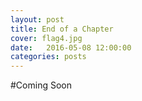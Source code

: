 ```yaml
---
layout: post
title: End of a Chapter
cover: flag4.jpg
date:   2016-05-08 12:00:00
categories: posts
---
```

#Coming Soon